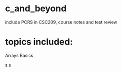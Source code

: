 # c_and_beyond
include PCRS in CSC209, course notes and test review
# topics included:
Arrays
Basics

s
s
